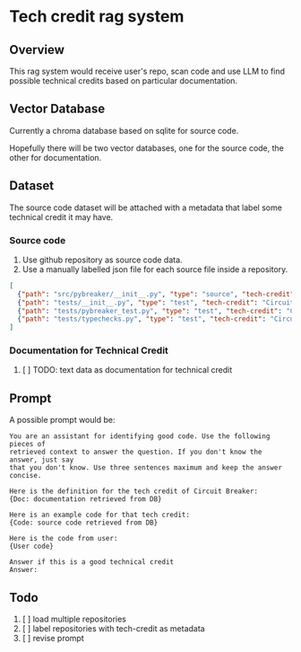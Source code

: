 # Tech credit rag system

## Overview

This rag system would receive user's repo, scan code and use LLM to find
possible technical credits based on particular documentation.

## Vector Database

Currently a chroma database based on sqlite for source code.

Hopefully there will be two vector databases, one for the source code, the 
other for documentation.

## Dataset

The source code dataset will be attached with a metadata that label some 
technical credit it may have.

### Source code

1. Use github repository as source code data.
2. Use a manually labelled json file for each source file inside a repository.
``` json
[
  {"path": "src/pybreaker/__init__.py", "type": "source", "tech-credit": "Circuit Breaker"},
  {"path": "tests/__init__.py", "type": "test", "tech-credit": "Circuit Breaker"},
  {"path": "tests/pybreaker_test.py", "type": "test", "tech-credit": "Circuit Breaker"},
  {"path": "tests/typechecks.py", "type": "test", "tech-credit": "Circuit Breaker"}
]
```

### Documentation for Technical Credit

1. [ ] TODO: text data as documentation for technical credit

## Prompt

A possible prompt would be:

```
You are an assistant for identifying good code. Use the following pieces of 
retrieved context to answer the question. If you don't know the answer, just say
that you don't know. Use three sentences maximum and keep the answer concise.

Here is the definition for the tech credit of Circuit Breaker:
{Doc: documentation retrieved from DB}

Here is an example code for that tech credit:
{Code: source code retrieved from DB}

Here is the code from user:
{User code}

Answer if this is a good technical credit
Answer:
```
   
## Todo

1. [ ] load multiple repositories
2. [ ] label repositories with tech-credit as metadata
3. [ ] revise prompt
